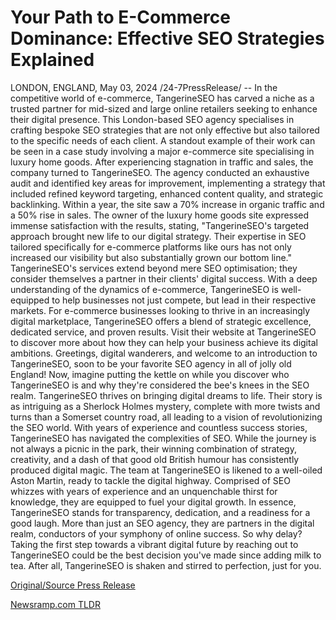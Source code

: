# Your Path to E-Commerce Dominance: Effective SEO Strategies Explained

LONDON, ENGLAND, May 03, 2024 /24-7PressRelease/ -- In the competitive world of e-commerce, TangerineSEO has carved a niche as a trusted partner for mid-sized and large online retailers seeking to enhance their digital presence. This London-based SEO agency specialises in crafting bespoke SEO strategies that are not only effective but also tailored to the specific needs of each client.  A standout example of their work can be seen in a case study involving a major e-commerce site specialising in luxury home goods. After experiencing stagnation in traffic and sales, the company turned to TangerineSEO. The agency conducted an exhaustive audit and identified key areas for improvement, implementing a strategy that included refined keyword targeting, enhanced content quality, and strategic backlinking. Within a year, the site saw a 70% increase in organic traffic and a 50% rise in sales.  The owner of the luxury home goods site expressed immense satisfaction with the results, stating, "TangerineSEO's targeted approach brought new life to our digital strategy. Their expertise in SEO tailored specifically for e-commerce platforms like ours has not only increased our visibility but also substantially grown our bottom line."  TangerineSEO's services extend beyond mere SEO optimisation; they consider themselves a partner in their clients' digital success. With a deep understanding of the dynamics of e-commerce, TangerineSEO is well-equipped to help businesses not just compete, but lead in their respective markets.  For e-commerce businesses looking to thrive in an increasingly digital marketplace, TangerineSEO offers a blend of strategic excellence, dedicated service, and proven results. Visit their website at TangerineSEO to discover more about how they can help your business achieve its digital ambitions.  Greetings, digital wanderers, and welcome to an introduction to TangerineSEO, soon to be your favorite SEO agency in all of jolly old England!  Now, imagine putting the kettle on while you discover who TangerineSEO is and why they're considered the bee's knees in the SEO realm.  TangerineSEO thrives on bringing digital dreams to life. Their story is as intriguing as a Sherlock Holmes mystery, complete with more twists and turns than a Somerset country road, all leading to a vision of revolutionizing the SEO world.  With years of experience and countless success stories, TangerineSEO has navigated the complexities of SEO. While the journey is not always a picnic in the park, their winning combination of strategy, creativity, and a dash of that good old British humour has consistently produced digital magic.  The team at TangerineSEO is likened to a well-oiled Aston Martin, ready to tackle the digital highway. Comprised of SEO whizzes with years of experience and an unquenchable thirst for knowledge, they are equipped to fuel your digital growth.  In essence, TangerineSEO stands for transparency, dedication, and a readiness for a good laugh. More than just an SEO agency, they are partners in the digital realm, conductors of your symphony of online success.  So why delay? Taking the first step towards a vibrant digital future by reaching out to TangerineSEO could be the best decision you've made since adding milk to tea. After all, TangerineSEO is shaken and stirred to perfection, just for you. 

[Original/Source Press Release](https://www.24-7pressrelease.com/press-release/510624/your-path-to-e-commerce-dominance-effective-seo-strategies-explained) 

[Newsramp.com TLDR](https://newsramp.com/None) 
